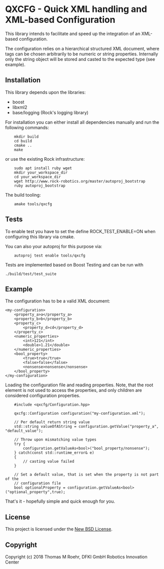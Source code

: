 # QXCFG - Quick XML handling and XML-based Configuration

This library intends to facilitate and speed up the integration of an XML-based
configuration.

The configuration relies on a hierarchical structured XML document, where tags
can be chosen arbitrarily to be numeric or string properties.
Internally only the string object will be stored and casted to the expected
type (see example).

## Installation

This library depends upon the libraries:
 - boost
 - libxml2
 - base/logging (Rock's logging library)

For installation you can either install all dependencies manually and run the
following commands:
```
    mkdir build
    cd build
    cmake ..
    make
```

or use the existing Rock infrastructure:

```
    sudo apt install ruby wget
    mkdir your_workspace_dir
    cd your_workspace_dir
    wget http://www.rock-robotics.org/master/autoproj_bootstrap
    ruby autoproj_bootstrap
```

The build tooling:
```
    amake tools/qxcfg
```

## Tests
To enable test you have to set the define
ROCK_TEST_ENABLE=ON when configuring this library via cmake.

You can also your autoproj for this purpose via:
```
    autoproj test enable tools/qxcfg
```

Tests are implemented based on Boost Testing and can be run with
```
./build/test/test_suite
```
    
## Example

The configuration has to be a valid XML document:
```
<my-configuration>
    <property_a>a</property_a>
    <property_b>b</property_b>
    <property_c>
        <property_d>cd</property_d>
    </property_c>
    <numeric_properties>
        <int>121</int>
        <double>1.21</double>
    </numeric_properties>
    <bool_property>
        <true>true</true>
        <false>false</false>
        <nonsense>nonsense</nonsense>
    </bool_property>
</my-configuration>
```

Loading the configuration file and reading properties.
Note, that the root element is not used to access the properties, and only
children are considered configuration properties.

```
    #include <qxcfg/Configuration.hpp>
    
    qxcfg::Configuration configuration("my-configuration.xml");

    // Per default return string value
    std::string valueOfAString = configuration.getValue("property_a", "default_value");

    // Throw upon mismatching value types
    try {
        configuration.getValueAs<bool>("bool_property/nonsense");
    } catch(const std::runtime_error& e)
    {
        // casting value failed
    }

    // Set a default value, that is set when the property is not part of the
    // configuration file
    bool optionalProperty = configuration.getValueAs<bool>("optional_property",true);

```

That's it - hopefully simple and quick enough for you.

## License

This project is licensed under the [New BSD License](https://opensource.org/licenses/BSD-3-Clause).

## Copyright
Copyright (c) 2018  Thomas M Roehr, DFKI GmbH Robotics Innovation Center



